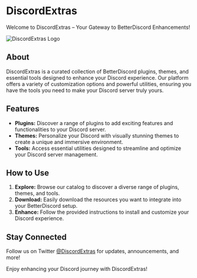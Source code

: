 # DiscordExtras

Welcome to DiscordExtras – Your Gateway to BetterDiscord Enhancements!

![DiscordExtras Logo](https://github.com/discordextras/.github/assets/63515814/e6b825f8-60fb-49c0-b123-37f28c37444c)


## About

DiscordExtras is a curated collection of BetterDiscord plugins, themes, and essential tools designed to enhance your Discord experience. Our platform offers a variety of customization options and powerful utilities, ensuring you have the tools you need to make your Discord server truly yours.

## Features

- **Plugins:** Discover a range of plugins to add exciting features and functionalities to your Discord server.
- **Themes:** Personalize your Discord with visually stunning themes to create a unique and immersive environment.
- **Tools:** Access essential utilities designed to streamline and optimize your Discord server management.

## How to Use

1. **Explore:** Browse our catalog to discover a diverse range of plugins, themes, and tools.
2. **Download:** Easily download the resources you want to integrate into your BetterDiscord setup.
3. **Enhance:** Follow the provided instructions to install and customize your Discord experience.

## Stay Connected

Follow us on Twitter [@DiscordExtras](https://twitter.com/DiscordExtras) for updates, announcements, and more!

Enjoy enhancing your Discord journey with DiscordExtras!

